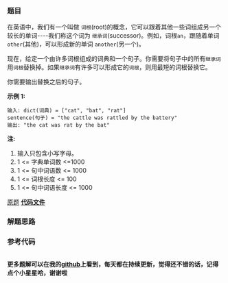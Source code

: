 ### 题目
在英语中，我们有一个叫做 `词根`(root)的概念，它可以跟着其他一些词组成另一个较长的单词----我们称这个词为
`继承词`(successor)。例如，词根`an`，跟随着单词 `other`(其他)，可以形成新的单词 `another`(另一个)。

现在，给定一个由许多词根组成的词典和一个句子。你需要将句子中的所有`继承词`用`词根`替换掉。如果`继承词`有许多可以形成它的`词根`，则用最短的词根替换它。

你需要输出替换之后的句子。

**示例 1:**

    
    
    输入: dict(词典) = ["cat", "bat", "rat"]
    sentence(句子) = "the cattle was rattled by the battery"
    输出: "the cat was rat by the bat"
    

**注:**

  1. 输入只包含小写字母。
  2. 1 <= 字典单词数 <=1000
  3. 1 <=  句中词语数 <= 1000
  4. 1 <= 词根长度 <= 100
  5. 1 <= 句中词语长度 <= 1000

[原题](https://leetcode-cn.com/problems/replace-words/)    **[代码文件]()**


### 解题思路




### 参考代码

```go


```




**更多题解可以在我的[github](https://github.com/LZH139/leetcode_Go)上看到，每天都在持续更新，觉得还不错的话，记得点个小星星哈，谢谢啦**

